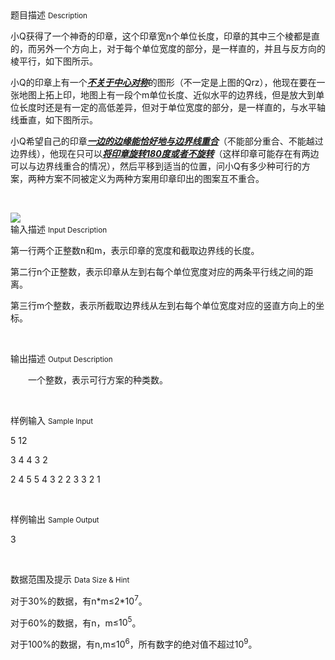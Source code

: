 <div class="panel panel-default">
<div class="area-title">
<span>
题目描述
<small>Description</small>
</span></div>
<div class="panel-body">

<p style=""><span style="">小Q</span><span style=""></span><span style="">获得了一个神奇的印章，这个印章宽n</span><span style=""></span><span style="">个单位长度，印章的其中三个棱都是直的，而另外一个方向上，对于每个单位宽度的部分，是一样直的，并且与反方向的棱平行，如下图所示。</span></p><p style=""><span style="">小Q</span><span style=""></span><span style="">的印章上有一个<strong><em><span style="TEXT-DECORATION: underline;">不关于中心对称</span></em></strong>的图形（不一定是上图的Qrz</span><span style=""></span><span style="">），他现在要在一张地图上拓上印，地图上有一段</span><span style=""></span><span style="">个m单位长度、近似水平的边界线，但是放大到单位长度时还是有一定的高低差异，但对于单位宽度的部分，是一样直的，与水平轴线垂直，如下图所示。</span></p><p style=""><span style=""></span></p><p style=""><span style="">小Q</span><span style="">希望自己的印章<strong><em><span style="TEXT-DECORATION: underline;">一边的边缘能恰好地与边界线重合</span></em></strong>（不能部分重合、不能越过边界线），他现在只可以<strong><em><span style="TEXT-DECORATION: underline;">将印章旋转180</span></em></strong></span><span style=""></span><strong><em><span style="TEXT-DECORATION: underline;"><span style="">度或者不旋转</span></span></em></strong><span style="">（这样印章可能存在有两边可以与边界线重合的情况），然后平移到适当的位置，问小Q</span><span style=""></span><span style="">有多少种可行的方案，两种方案不同被定义为两种方案用印章印出的图案互不重合。</span></p><p><br></p>

<img src="/source/codevs/codevs-3945/img/aHR0cDovL3d3dy5qb3lvaS5jbi9wcm9ibGVtL2NvZGV2cy0zOTQ1L2h0dHA6Ly9jb2RldnMuY24vbWVkaWEvaW1hZ2UvcHJvYmxlbS8zOTQ1LnBuZw==.png" style="max-width:700px">

</div>
</div>

<div class="panel panel-default">
<div class="area-title">
<span>
输入描述
<small>Input Description</small>
</span></div>
<div class="panel-body">
<p style=""><span style="">第一行两个正整数n</span><span style=""></span><span style="">和m</span><span style=""></span><span style="">，表示印章的宽度和截取边界线的长度。</span></p><p style=""><span style="">第二行n</span><span style=""></span><span style="">个正整数，表示印章从左到右每个单位宽度对应的两条平行线之间的距离。</span></p><p style=""><span style="">第三行m</span><span style=""></span><span style="">个整数，表示所截取边界线从左到右每个单位宽度对应的竖直方向上的坐标。</span></p><p> </p>

</div>
</div>
<div  class="panel panel-default">
<div class="area-title">
<span>
输出描述
<small>Output Description</small>
</span></div>
<div class="panel-body">

<p style="TEXT-INDENT: 28px"><span style="FONT-FAMILY: 宋体"></span></p><p style="TEXT-INDENT: 28px"><span style="FONT-FAMILY: 宋体">一个整数，表示可行方案的种类数。</span></p><p style="TEXT-INDENT: 28px"><span style="FONT-FAMILY: 宋体"></span></p><p>&nbsp;</p>

</div>
</div>


<div class="panel panel-default">
<div class="area-title">
<span>
样例输入
<small>Sample Input</small>
</span></div>
<div class="panel-body">
<p style=""><span style="">5 12</span></p><p style=""><span style="">3 4 4 3 2</span></p><p style=""><span style="">2 4 5 5 4 3 2 2 3 3 2 1</span></p><p> </p>

</div>
</div>

<div class="panel panel-default">
<div class="area-title">
<span>
样例输出
<small>Sample Output</small>
</span></div>
<div class="panel-body">
<p style=""><span style="">3</span></p><p> </p>

</div>
</div>

<div class="panel panel-default">
<div class="area-title">
<span>
数据范围及提示
<small>Data Size & Hint</small>
</span></div>
<div class="panel-body">
<p style=""><span style="">对于30%</span><span style=""></span><span style="">的数据，有n*m≤2*10<sup>7</sup></span><span style=""></span><span style="">。</span></p><p style=""><span style="">对于60%</span><span style=""></span><span style="">的数据，有n，m<span style="">≤10<sup>5</sup></span></span><span style=""></span><span style="">。</span></p><p style=""><span style="">对于100%</span><span style=""></span><span style="">的数据，有n,m<span style="">≤</span>10<sup>6</sup></span><span style="">，所有数字的绝对值不超过10<sup>9</sup></span><span style=""></span><span style="">。</span></p><p> </p>
</div>
</div>